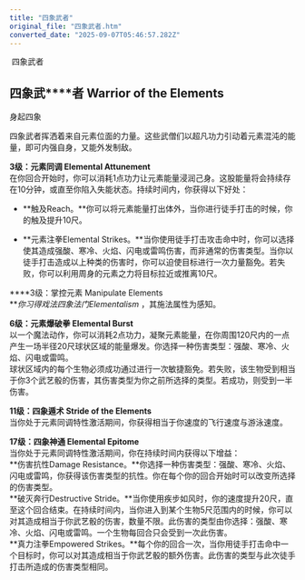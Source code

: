 ```yaml
---
title: "四象武者"
original_file: "四象武者.htm"
converted_date: "2025-09-07T05:46:57.282Z"
---
```


﻿ 四象武者  

## **四****象****武****者** **Warrior** **of** **the** **Elements**

身起四象

四象武者挥洒着来自元素位面的力量。这些武僧们以超凡功力引动着元素混沌的能量，即可内强自身，又能外发制敌。

****3级：元素同调 Elemental Attunement****  
在你回合开始时，你可以消耗1点功力让元素能量浸润己身。这股能量将会持续存在10分钟，或直至你陷入失能状态。持续时间内，你获得以下好处：

-   **触及Reach。**你可以将元素能量打出体外，当你进行徒手打击的时候，你的触及提升10尺。
    
-   **元素注拳Elemental Strikes。**当你使用徒手打击攻击命中时，你可以选择使其造成强酸、寒冷、火焰、闪电或雷鸣伤害，而非通常的伤害类型。当你以徒手打击造成以上种类的伤害时，你可以迫使目标进行一次力量豁免。若失败，你可以利用周身的元素之力将目标拉近或推离10尺。
    

****3级：掌控元素 Manipulate Elements  
****你习得戏法*四象法门Elementalism* ，其施法属性为感知。

****6级：元素爆破拳 Elemental Burst****  
以一个魔法动作，你可以消耗2点功力，凝聚元素能量，在你周围120尺内的一点产生一场半径20尺球状区域的能量爆发。你选择一种伤害类型：强酸、寒冷、火焰、闪电或雷鸣。  
球状区域内的每个生物必须成功通过进行一次敏捷豁免。若失败，该生物受到相当于你3个武艺骰的伤害，其伤害类型为你之前所选择的类型。若成功，则受到一半伤害。

****11级：四象遁术 Stride of the Elements****  
当你处于元素同调特性激活期间，你获得相当于你速度的飞行速度与游泳速度。

****17级：四象神通 Elemental Epitome****  
当你处于元素同调特性激活期间，你在持续时间内获得以下增益：  
**伤害抗性Damage Resistance。**你选择一种伤害类型：强酸、寒冷、火焰、闪电或雷鸣，你获得该伤害类型的抗性。你在每个你的回合开始时可以改变所选择的伤害类型。  
**破灭奔行Destructive Stride。**当你使用疾步如风时，你的速度提升20尺，直至这个回合结束。在持续时间内，当你进入到某个生物5尺范围内的时候，你可以对其造成相当于你武艺骰的伤害，数量不限。此伤害的类型由你选择：强酸、寒冷、火焰、闪电或雷鸣。一个生物每回合只会受到一次此伤害。  
**真力注拳Empowered Strikes。**每个你的回合一次，当你用徒手打击命中一个目标时，你可以对其造成相当于你武艺骰的额外伤害。此伤害的类型与此次徒手打击所造成的伤害类型相同。